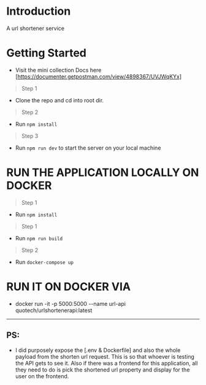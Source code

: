 # Introduction 
A url shortener service

# Getting Started
- Visit the mini collection Docs here [https://documenter.getpostman.com/view/4898367/UVJWqKYx]

> Step 1 
- Clone the repo and cd into root dir.
> Step 2 
- Run `npm install`
> Step 3 
- Run `npm run dev` to start the server on your local machine


# RUN THE APPLICATION LOCALLY ON DOCKER
> Step 1 
- Run `npm install`
> Step 1 
- Run `npm run build`
> Step 2 
- Run `docker-compose up`


# RUN IT ON DOCKER VIA

-  docker run -it -p 5000:5000 --name url-api  quotech/urlshortenerapi:latest
___

## PS:
-  I did purposely expose the [.env & Dockerfile] and also the whole payload from the shorten url request. This is so that whoever is testing the API gets to see it. Also if there was a frontend for this application, all they need to do is pick the shortened url property and display for the user on the frontend.
